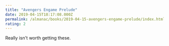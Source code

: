 ```yaml
---
title: "Avengers Engame Prelude"
date: 2019-04-15T18:17:08.000Z
permalink: /almanac/books/2019-04-15-avengers-engame-prelude/index.html
rating: 2
---
```


Really isn't worth getting these.